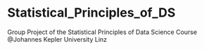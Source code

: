 # Statistical_Principles_of_DS
 Group Project of the Statistical Principles of Data Science Course @Johannes Kepler University Linz
